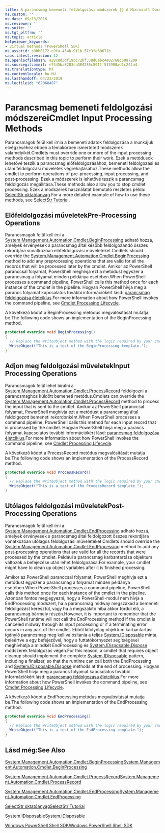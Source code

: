 ```yaml
---
title: A parancsmag bemeneti feldolgozási módszerek |} A Microsoft Docs
ms.custom: ''
ms.date: 09/13/2016
ms.reviewer: ''
ms.suite: ''
ms.tgt_pltfrm: ''
ms.topic: article
helpviewer_keywords:
- virtual methods (PowerShell SDK]
ms.assetid: b0bb8172-c9fa-454b-9f1b-57c3fe60671b
caps.latest.revision: 12
ms.openlocfilehash: a28c8d3df19bc72bf338d6abc4e02768c5097209
ms.sourcegitcommit: e7445ba8203da304286c591ff513900ad1c244a4
ms.translationtype: MT
ms.contentlocale: hu-HU
ms.lasthandoff: 04/23/2019
ms.locfileid: "62068487"
---
```

# <a name="cmdlet-input-processing-methods"></a><span data-ttu-id="14642-102">Parancsmag bemeneti feldolgozási módszerei</span><span class="sxs-lookup"><span data-stu-id="14642-102">Cmdlet Input Processing Methods</span></span>

<span data-ttu-id="14642-103">Parancsmagok felül kell írnia a bemeneti adatok feldolgozása a munkájuk elvégzéséhez ebben a témakörben ismertetett módszerek valamelyikét.</span><span class="sxs-lookup"><span data-stu-id="14642-103">Cmdlets must override one or more of the input processing methods described in this topic to perform their work.</span></span>
<span data-ttu-id="14642-104">Ezek a metódusok lehetővé teszik a parancsmag előfeldolgozásához, bemeneti feldolgozási és utáni feldolgozási műveletek végrehajtásához.</span><span class="sxs-lookup"><span data-stu-id="14642-104">These methods allow the cmdlet to perform operations of pre-processing, input processing, and post-processing.</span></span>
<span data-ttu-id="14642-105">Ezek a módszerek is lehetővé teszik a parancsmag feldolgozás megállítása.</span><span class="sxs-lookup"><span data-stu-id="14642-105">These methods also allow you to stop cmdlet processing.</span></span>
<span data-ttu-id="14642-106">Ezek a módszerek használatát bemutató részletes példa: [SelectStr oktatóanyag](selectstr-tutorial.md).</span><span class="sxs-lookup"><span data-stu-id="14642-106">For a more detailed example of how to use these methods, see [SelectStr Tutorial](selectstr-tutorial.md).</span></span>

## <a name="pre-processing-operations"></a><span data-ttu-id="14642-107">Előfeldolgozási műveletek</span><span class="sxs-lookup"><span data-stu-id="14642-107">Pre-Processing Operations</span></span>

<span data-ttu-id="14642-108">Parancsmagok felül kell írni a [System.Management.Automation.Cmdlet.BeginProcessing](/dotnet/api/System.Management.Automation.Cmdlet.BeginProcessing) adható hozzá, amelyek érvényesek a parancsmag által később feldolgozandó összes rekordjára vonatkozóan előfeldolgozási műveleteket.</span><span class="sxs-lookup"><span data-stu-id="14642-108">Cmdlets should override the [System.Management.Automation.Cmdlet.BeginProcessing](/dotnet/api/System.Management.Automation.Cmdlet.BeginProcessing) method to add any preprocessing operations that are valid for all the records that will be processed later by the cmdlet.</span></span>
<span data-ttu-id="14642-109">Amikor az PowerShell paranccsal folyamat, PowerShell meghívja ezt a metódust egyszer a parancsmag a folyamat minden példánya esetében.</span><span class="sxs-lookup"><span data-stu-id="14642-109">When PowerShell processes a command pipeline, PowerShell calls this method once for each instance of the cmdlet in the pipeline.</span></span>
<span data-ttu-id="14642-110">Hogyan PowerShell hívja meg a parancs folyamat kapcsolatos további információkért lásd: [parancsmag feldolgozása életciklus](/previous-versions/ms714429(v=vs.85)).</span><span class="sxs-lookup"><span data-stu-id="14642-110">For more information about how PowerShell invokes the command pipeline, see [Cmdlet Processing Lifecycle](/previous-versions/ms714429(v=vs.85)).</span></span>

<span data-ttu-id="14642-111">A következő kódot a BeginProcessing metódus megvalósítását mutatja be.</span><span class="sxs-lookup"><span data-stu-id="14642-111">The following code shows an implementation of the BeginProcessing method.</span></span>

```csharp
protected override void BeginProcessing()
{
  // Replace the WriteObject method with the logic required by your cmdlet.
  WriteObject("This is a test of the BeginProcessing template.");
}
```

## <a name="input-processing-operations"></a><span data-ttu-id="14642-112">Adjon meg feldolgozási műveletek</span><span class="sxs-lookup"><span data-stu-id="14642-112">Input Processing Operations</span></span>

<span data-ttu-id="14642-113">Parancsmagok felül lehet bírálni a [System.Management.Automation.Cmdlet.ProcessRecord](/dotnet/api/System.Management.Automation.Cmdlet.ProcessRecord) feldolgozni a parancsmaghoz küldött bemeneti metódus.</span><span class="sxs-lookup"><span data-stu-id="14642-113">Cmdlets can override the [System.Management.Automation.Cmdlet.ProcessRecord](/dotnet/api/System.Management.Automation.Cmdlet.ProcessRecord) method to process the input that is sent to the cmdlet.</span></span>
<span data-ttu-id="14642-114">Amikor az PowerShell paranccsal folyamat, PowerShell meghívja ezt a metódust a parancsmag által feldolgozott bemeneti rekordonként.</span><span class="sxs-lookup"><span data-stu-id="14642-114">When PowerShell processes a command pipeline, PowerShell calls this method for each input record that is processed by the cmdlet.</span></span>
<span data-ttu-id="14642-115">Hogyan PowerShell hívja meg a parancs folyamat kapcsolatos további információkért lásd: [parancsmag feldolgozása életciklus](/previous-versions/ms714429(v=vs.85)).</span><span class="sxs-lookup"><span data-stu-id="14642-115">For more information about how PowerShell invokes the command pipeline, see [Cmdlet Processing Lifecycle](/previous-versions/ms714429(v=vs.85)).</span></span>

<span data-ttu-id="14642-116">A következő kódot a ProcessRecord metódus megvalósítását mutatja be.</span><span class="sxs-lookup"><span data-stu-id="14642-116">The following code shows an implementation of the ProcessRecord method.</span></span>

```csharp
protected override void ProcessRecord()
{
  // Replace the WriteObject method with the logic required by your cmdlet.
  WriteObject("This is a test of the ProcessRecord template.");
}
```

## <a name="post-processing-operations"></a><span data-ttu-id="14642-117">Utólagos feldolgozási műveletek</span><span class="sxs-lookup"><span data-stu-id="14642-117">Post-Processing Operations</span></span>

<span data-ttu-id="14642-118">Parancsmagok felül kell írni a [System.Management.Automation.Cmdlet.EndProcessing](/dotnet/api/System.Management.Automation.Cmdlet.EndProcessing) adható hozzá, amelyek érvényesek a parancsmag által feldolgozott összes rekordjára vonatkozóan utólagos feldolgozási műveleteket.</span><span class="sxs-lookup"><span data-stu-id="14642-118">Cmdlets should override the [System.Management.Automation.Cmdlet.EndProcessing](/dotnet/api/System.Management.Automation.Cmdlet.EndProcessing) method to add any post-processing operations that are valid for all the records that were processed by the cmdlet.</span></span>
<span data-ttu-id="14642-119">Például a parancsmag karbantartása objektum változók a befejezése után lehet feldolgozása.</span><span class="sxs-lookup"><span data-stu-id="14642-119">For example, your cmdlet might have to clean up object variables after it is finished processing.</span></span>

<span data-ttu-id="14642-120">Amikor az PowerShell paranccsal folyamat, PowerShell meghívja ezt a metódust egyszer a parancsmag a folyamat minden példánya esetében.</span><span class="sxs-lookup"><span data-stu-id="14642-120">When PowerShell processes a command pipeline, PowerShell calls this method once for each instance of the cmdlet in the pipeline.</span></span>
<span data-ttu-id="14642-121">Azonban fontos megjegyezni, hogy a PowerShell-modul nem hívja a EndProcessing módszert, ha a parancsmag midway megszakad a bemeneti feldolgozást keresztül, vagy ha a megszakító hiba akkor fordul elő, a parancsmag bármely részén.</span><span class="sxs-lookup"><span data-stu-id="14642-121">However, it is important to remember that the PowerShell runtime will not call the EndProcessing method if the cmdlet is canceled midway through its input processing or if a terminating error occurs in any part of the cmdlet.</span></span>
<span data-ttu-id="14642-122">Ebből kifolyólag objektum karbantartási igénylő parancsmag meg kell valósítania a teljes [System.IDisposable](/dotnet/api/System.IDisposable) minta, beleértve a egy befejezővel, hogy a futtatókörnyezet segítségével meghívhatja a mindkét EndProcessing és [ System.IDisposable.Dispose](/dotnet/api/System.IDisposable.Dispose) módszerek feldolgozás végén.</span><span class="sxs-lookup"><span data-stu-id="14642-122">For this reason, a cmdlet that requires object cleanup should implement the complete [System.IDisposable](/dotnet/api/System.IDisposable) pattern, including a finalizer, so that the runtime can call both the EndProcessing and [System.IDisposable.Dispose](/dotnet/api/System.IDisposable.Dispose) methods at the end of processing.</span></span>
<span data-ttu-id="14642-123">Hogyan PowerShell hívja meg a parancs folyamat kapcsolatos további információkért lásd: [parancsmag feldolgozása életciklus](/previous-versions/ms714429(v=vs.85)).</span><span class="sxs-lookup"><span data-stu-id="14642-123">For more information about how PowerShell invokes the command pipeline, see [Cmdlet Processing Lifecycle](/previous-versions/ms714429(v=vs.85)).</span></span>

<span data-ttu-id="14642-124">A következő kódot a EndProcessing metódus megvalósítását mutatja be.</span><span class="sxs-lookup"><span data-stu-id="14642-124">The following code shows an implementation of the EndProcessing method.</span></span>

```csharp
protected override void EndProcessing()
{
  // Replace the WriteObject method with the logic required by your cmdlet.
  WriteObject("This is a test of the EndProcessing template.");
}
```

## <a name="see-also"></a><span data-ttu-id="14642-125">Lásd még:</span><span class="sxs-lookup"><span data-stu-id="14642-125">See Also</span></span>

[<span data-ttu-id="14642-126">System.Management.Automation.Cmdlet.BeginProcessing</span><span class="sxs-lookup"><span data-stu-id="14642-126">System.Management.Automation.Cmdlet.BeginProcessing</span></span>](/dotnet/api/System.Management.Automation.Cmdlet.BeginProcessing)

[<span data-ttu-id="14642-127">System.Management.Automation.Cmdlet.ProcessRecord</span><span class="sxs-lookup"><span data-stu-id="14642-127">System.Management.Automation.Cmdlet.ProcessRecord</span></span>](/dotnet/api/System.Management.Automation.Cmdlet.ProcessRecord)

[<span data-ttu-id="14642-128">System.Management.Automation.Cmdlet.EndProcessing</span><span class="sxs-lookup"><span data-stu-id="14642-128">System.Management.Automation.Cmdlet.EndProcessing</span></span>](/dotnet/api/System.Management.Automation.Cmdlet.EndProcessing)

[<span data-ttu-id="14642-129">SelectStr oktatóanyag</span><span class="sxs-lookup"><span data-stu-id="14642-129">SelectStr Tutorial</span></span>](selectstr-tutorial.md)

[<span data-ttu-id="14642-130">System.IDisposable</span><span class="sxs-lookup"><span data-stu-id="14642-130">System.IDisposable</span></span>](/dotnet/api/System.IDisposable)

[<span data-ttu-id="14642-131">Windows PowerShell Shell SDK</span><span class="sxs-lookup"><span data-stu-id="14642-131">Windows PowerShell Shell SDK</span></span>](../windows-powershell-reference.md)

